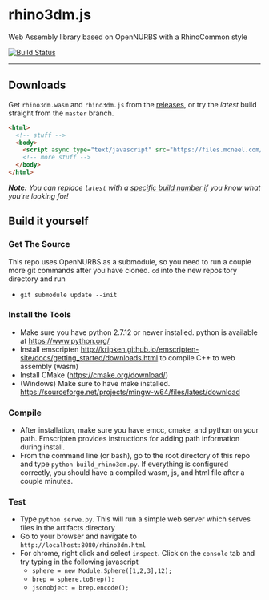 # rhino3dm.js
Web Assembly library based on OpenNURBS with a RhinoCommon style

[![Build Status](https://travis-ci.com/mcneel/rhino-geometry.js.svg?token=xzPnCyqvoS75zbqdJSUR&branch=master)](https://travis-ci.com/mcneel/rhino-geometry.js)

----

## Downloads

Get `rhino3dm.wasm` and `rhino3dm.js` from the [releases](https://github.com/mcneel/rhino3dm.js/releases), or try the _latest_ build straight from the `master` branch.

```html
<html>
  <!-- stuff -->
  <body>
    <script async type="text/javascript" src="https://files.mcneel.com/rhino-geometry.js/latest/rhino-geometry.js"></script>
    <!-- more stuff -->
  </body>
</html>
```

_**Note:** You can replace `latest` with a [specific build number](https://travis-ci.com/mcneel/rhino-geometry.js/builds) if you know what you're looking for!_


## Build it yourself

### Get The Source

This repo uses OpenNURBS as a submodule, so you need to run a couple more git commands after you have cloned. `cd` into the new repository directory and run
  * `git submodule update --init`

### Install the Tools

* Make sure you have python 2.7.12 or newer installed. python is available at https://www.python.org/
* Install emscripten http://kripken.github.io/emscripten-site/docs/getting_started/downloads.html to compile C++ to web assembly (wasm)
* Install CMake (https://cmake.org/download/)
* (Windows) Make sure to have make installed. https://sourceforge.net/projects/mingw-w64/files/latest/download

### Compile

* After installation, make sure you have  emcc, cmake, and python on your path. Emscripten provides instructions for adding path information during install.
* From the command line (or bash), go to the root directory of this repo and type `python build_rhino3dm.py`. If everything is configured correctly, you should have a compiled wasm, js, and html file after a couple minutes.

### Test

* Type `python serve.py`. This will run a simple web server which serves files in the artifacts directory
* Go to your browser and navigate to `http://localhost:8080/rhino3dm.html`
* For chrome, right click and select `inspect`. Click on the `console` tab and try typing in the following javascript
  * `sphere = new Module.Sphere([1,2,3],12);`
  * `brep = sphere.toBrep();`
  * `jsonobject = brep.encode();`
